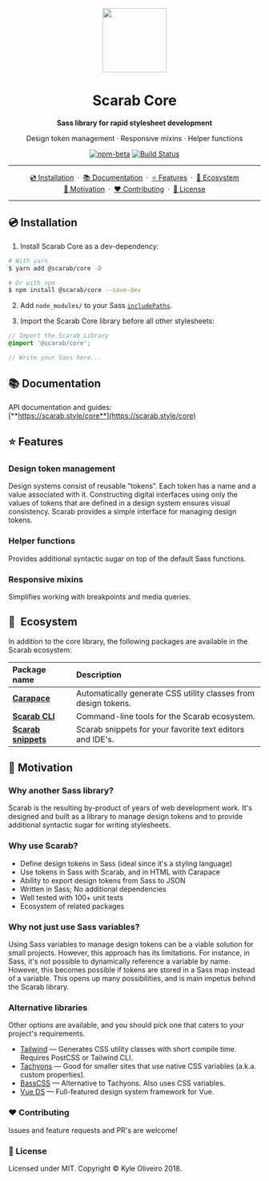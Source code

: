 <div align="center" style="text-align:center;">
<img src="https://raw.githubusercontent.com/kyleoliveiro/scarab-core/v7/scarab-logo.svg?sanitize=true" width="128">
<h1>Scarab Core</h1>
<strong>Sass library for rapid stylesheet development</strong>

Design token management · Responsive mixins · Helper functions

[![npm-beta](https://img.shields.io/npm/v/@scarab/core.svg)](https://www.npmjs.com/package/@scarab/core)
[![Build Status](https://travis-ci.org/kyleoliveiro/scarab-core.svg)](https://travis-ci.org/kyleoliveiro/scarab-core) 

---

[💿 Installation](#installation)&ensp;·&ensp;[📚 Documentation](#documentation)&ensp;·&ensp;[⭐️ Features](#features)&ensp;·&ensp;[🍃 Ecosystem](#ecosystem)
<br>
[🎉 Motivation](#motivation)&ensp;·&ensp;[❤️ Contributing](#contributing)&ensp;·&ensp;[📃️ License](#license)
</div>

---

## 💿 Installation
1. Install Scarab Core as a dev-dependency:

```bash
# With yarn
$ yarn add @scarab/core -D

# Or with npm
$ npm install @scarab/core --save-dev
```

2. Add `node_modules/` to your Sass [`includePaths`](https://github.com/sass/node-sass#includepaths).

3. Import the Scarab Core library before all other stylesheets:

```scss
// Import the Scarab Library
@import '@scarab/core';

// Write your Sass here...
```


## 📚 Documentation
API documentation and guides:<br>
[**https://scarab.style/core**](https://scarab.style/core)

## ⭐️ Features

### Design token management

Design systems consist of reusable “tokens”. Each token has a name and a value associated with it. Constructing digital interfaces using only the values of tokens that are defined in a design system ensures visual consistency. Scarab provides a simple interface for managing design tokens.

### Helper functions
Provides additional syntactic sugar on top of the default Sass functions.


### Responsive mixins
Simplifies working with breakpoints and media queries.

## 🍃 Ecosystem

In addition to the core library, the following packages are available in the Scarab ecosystem:

| Package name | Description |
| :-- | :-- |
| [**Carapace**](https://github.com/kyleoliveiro/scarab-carapace.git) | Automatically generate CSS utility classes from design tokens. |
| [**Scarab CLI**](https://github.com/kyleoliveiro/scarab-cli.git) | Command-line tools for the Scarab ecosystem. |
| [**Scarab snippets**](https://github.com/kyleoliveiro/scarab-snippets.git) | Scarab snippets for your favorite text editors and IDE's. |

## 🎉 Motivation

### Why another Sass library?
Scarab is the resulting by-product of years of web development work. It's designed and built as a library to manage design tokens and to provide additional syntactic sugar for writing stylesheets.

### Why use Scarab?

- Define design tokens in Sass (ideal since it's a styling language)
- Use tokens in Sass with Scarab, and in HTML with Carapace
- Ability to export design tokens from Sass to JSON
- Written in Sass; No additional dependencies
- Well tested with 100+ unit tests
- Ecosystem of related packages

### Why not just use Sass variables?
Using Sass variables to manage design tokens can be a viable solution for small projects. However, this approach has its limitations. For instance, in Sass, it's not possible to dynamically reference a variable by name. However, this becomes possible if tokens are stored in a Sass map instead of a variable. This opens up many possibilities, and is main impetus behind the Scarab library.

### Alternative libraries
Other options are available, and you should pick one that caters to your project's requirements.

- [Tailwind](https://tailwindcss.com/) — Generates CSS utility classes with short compile time. Requires PostCSS or Tailwind CLI.
- [Tachyons](https://tachyons.io/) — Good for smaller sites that use native CSS variables (a.k.a. custom properties).
- [BassCSS](http://basscss.com/) — Alternative to Tachyons. Also uses CSS variables.
- [Vue DS](https://vueds.com) — Full-featured design system framework for Vue.

### ❤️ Contributing
Issues and feature requests and PR's are welcome!

### 📃️ License
Licensed under MIT. Copyright &copy; Kyle Oliveiro 2018.
